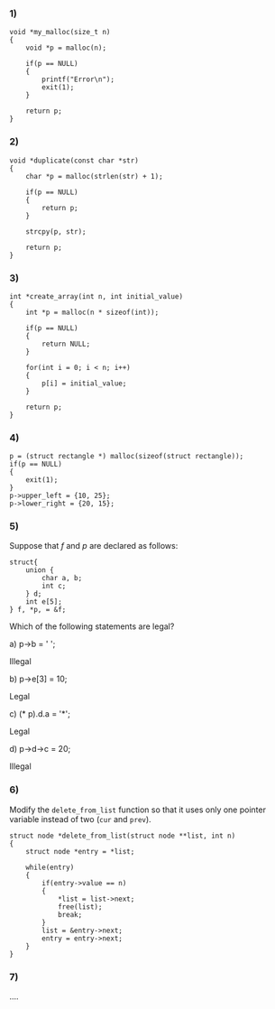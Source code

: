 ### 1)
    void *my_malloc(size_t n)
    {
        void *p = malloc(n);

        if(p == NULL)
        {
            printf("Error\n");
            exit(1);
        }

        return p;
    }

### 2)

    void *duplicate(const char *str)
    {
        char *p = malloc(strlen(str) + 1);

        if(p == NULL)
        {
            return p;
        }

        strcpy(p, str);

        return p;
    }

### 3)
    int *create_array(int n, int initial_value)
    {
        int *p = malloc(n * sizeof(int));

        if(p == NULL)
        {
            return NULL;
        }

        for(int i = 0; i < n; i++)
        {
            p[i] = initial_value;
        }

        return p;
    }

### 4)
    p = (struct rectangle *) malloc(sizeof(struct rectangle));
    if(p == NULL)
    {
        exit(1);
    }
    p->upper_left = {10, 25};
    p->lower_right = {20, 15};

### 5)
Suppose that *f* and *p* are declared as follows:
    
    struct{
        union {
            char a, b;
            int c;
        } d;
        int e[5];
    } f, *p, = &f;

Which of the following statements are legal?

a) p->b = ' ';

Illegal

b) p->e[3] = 10;

Legal

c) (* p).d.a = '*';

Legal

d) p->d->c = 20;

Illegal

### 6) 
Modify the `delete_from_list` function so that it uses only one pointer variable instead of two (`cur` and `prev`).

    struct node *delete_from_list(struct node **list, int n)
    {
        struct node *entry = *list;

        while(entry)
        {
            if(entry->value == n)
            {
                *list = list->next;
                free(list);
                break;
            }
            list = &entry->next;
            entry = entry->next;
        }
    }

### 7)
....